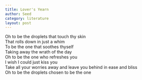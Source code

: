 ```yaml
---
title: Lover's Yearn
author: Seed
category: literature
layout: post
---
```

Oh to be the droplets that touch thy skin  
That rolls down in just a whim  
To be the one that soothes thyself  
Taking away the wrath of the day  
Oh to be the one who refreshes you  
I wish I could just kiss you  
Take all your worries away and leave you behind in ease and bliss  
Oh to be the droplets chosen to be the one  